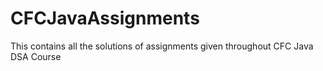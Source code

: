 # CFCJavaAssignments
This contains all the solutions of assignments given throughout CFC Java DSA Course
